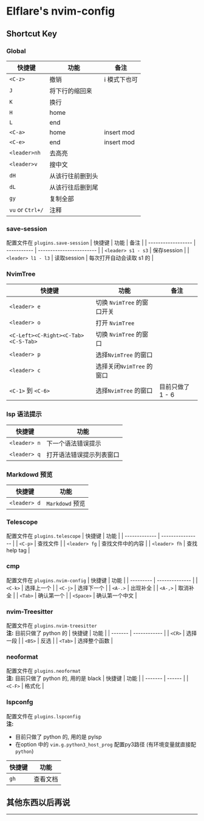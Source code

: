 # Elflare's nvim-config

## Shortcut Key

### Global

| 快捷键           | 功能             | 备注         |
| ---------------- | ---------------- | ------------ |
| `<C-z>`          | 撤销             | i 模式下也可 |
| `J`              | 将下行的缩回来   |
| `K`              | 换行             |
| `H`              | home             |
| `L`              | end              |
| `<C-a>`          | home             | insert mod   |
| `<C-e>`          | end              | insert mod   |
| `<leader>nh`     | 去高亮           |
| `<leader>v`      | 搜中文           |
| `dH`             | 从该行往前删到头 |
| `dL`             | 从该行往后删到尾 |
| `gy`             | 复制全部         |
| `vu` or `Ctrl+/` | 注释             |

### save-session

配置文件在 `plugins.save-session`
| 快捷键             | 功能        | 备注                     |
| ------------------ | ----------- | ------------------------ |
| `<leader> s1 - s3` | 保存session |
| `<leader> l1 - l3` | 读取session | 每次打开自动会读取 s1 的 |

### NvimTree

| 快捷键                              | 功能                       | 备注             |
| ----------------------------------- | -------------------------- | ---------------- |
| `<leader> e`                        | 切换 `NvimTree` 的窗口开关 |
| `<leader> o`                        | 打开 `NvimTree`            |
| `<C-Left><C-Right><C-Tab><C-S-Tab>` | 切换 `NvimTree` 的窗口     |
| `<leader> p`                        | 选择`NvimTree` 的窗口      |
| `<leader> c`                        | 选择关闭`NvimTree` 的窗口  |
| `<C-1>` 到 `<C-6>`                  | 选择`NvimTree` 的窗口      | 目前只做了 1 - 6 |

### lsp 语法提示

| 快捷键       | 功能                     |
| ------------ | ------------------------ |
| `<leader> n` | 下一个语法错误提示       |
| `<leader> q` | 打开语法错误提示列表窗口 |

### Markdowd 预览

| 快捷键       | 功能            |
| ------------ | --------------- |
| `<leader> d` | `Markdowd` 预览 |

### Telescope

配置文件在 `plugins.telescope`
| 快捷键        | 功能             |
| ------------- | ---------------- |
| `<C-p>`       | 查找文件         |
| `<leader> fg` | 查找文件中的内容 |
| `<leader> fh` | 查找 help tag    |

### cmp

配置文件在 `plugins.nvim-config`
| 快捷键    | 功能           |
| --------- | -------------- |
| `<C-k>`   | 选择上一个     |
| `<C-j>`   | 选择下一个     |
| `<A-.>`   | 出现补全       |
| `<A-,>`   | 取消补全       |
| `<Tab>`   | 确认第一个     |
| `<Space>` | 确认第一个中文 |

### nvim-Treesitter

配置文件在 `plugins.nvim-treesitter`
<br> **注:** 目前只做了 python 的
| 快捷键  | 功能         |
| ------- | ------------ |
| `<CR>`  | 选择一段     |
| `<BS>`  | 反选         |
| `<Tab>` | 选择整个函数 |

### neoformat

配置文件在 `plugins.neoformat`
<br> **注:** 目前只做了 python 的, 用的是 black
| 快捷键  | 功能   |
| ------- | ------ |
| `<C-F>` | 格式化 |

### lspconfg

配置文件在 `plugins.lspconfig`
<br> **注:**

- 目前只做了 python 的, 用的是 pylsp
- 在option 中的 `vim.g.python3_host_prog` 配置py3路径 (有环境变量就直接配 `python`)

| 快捷键 | 功能     |
| ------ | -------- |
| `gh`   | 查看文档 |

## 其他东西以后再说

---
